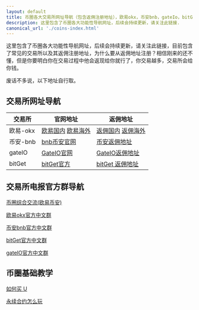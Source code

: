 ```yaml
---
layout: default
title: 币圈各大交易所网址导航（包含返佣注册地址），欧易okx，币安bnb，gateIo，bitGet
description: 这里包含了币圈各大功能性导航网址，后续会持续更新，请关注此链接.
canonical_url: './coins-index.html'
---
```

这里包含了币圈各大功能性导航网址，后续会持续更新，请关注此链接，目前包含了常见的交易所以及其返佣注册地址，为什么要从返佣地址注册？相信刚来的还不懂，但是你要明白你在交易过程中他会返现给你就行了，你交易越多，交易所会给你钱。

废话不多说，以下地址自行取。

## 交易所网址导航

|  交易所   | 官网地址  | 返佣地址  |
|  ----  | ----  | ----  |
| 欧易-okx  | [欧易国内](https://www.cnouyi.expert/join/85562820)  [欧易海外](https://www.okx.com/join/85562820) | [返佣国内](https://www.cnouyi.expert/join/39154880) [返佣海外](https://www.okx.com/join/39154880)  |
| 币安-bnb | [bnb币安官网](https://accounts.binance.com/register?ref=BC6OMTRS) | [币安返佣地址](https://accounts.binance.com/register?ref=ED13UFJ5)  |
| gateIO | [GateIO官网](https://www.gate.io/signup/UllHXA0J/off?ref_type=103) | [GateIO返佣地址](https://www.gate.io/signup/UllHXA0J/ab10?ref_type=103)  |
| bitGet | [bitGet官方](https://partner.bitget.com/bg/CVS7PZ) | [bitGet 返佣地址](https://partner.bitget.com/bg/ml6l51911687837747447)  |

## 交易所电报官方群导航
[币圈综合交流(欧易币安)](https://t.me/okxbnbEx)

[欧易okx官方中文群](https://t.me/OKXGroup_CN)

[币安bnb官方中文群](https://t.me/binancechinese)

[bitGet官方中文群](https://t.me/Bitget_CNOfficial)

[gateIO官方中文群](https://t.me/gate_zh)

## 币圈基础教学
[如何买 U](https://www.youtube.com/watch?v=Y2A1SBRD5RM)

[永续合约怎么玩](https://www.youtube.com/watch?v=SJ2vnMhZTbk)